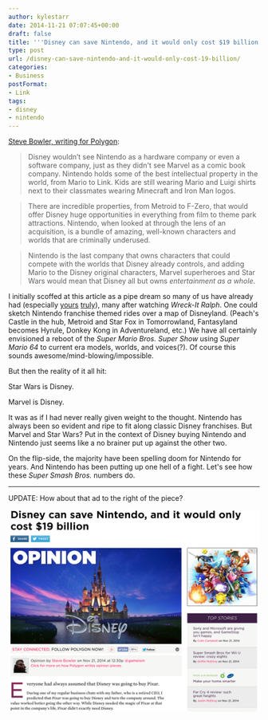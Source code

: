 ```yaml
---
author: kylestarr
date: 2014-11-21 07:07:45+00:00
draft: false
title: '''Disney can save Nintendo, and it would only cost $19 billion'''
type: post
url: /disney-can-save-nintendo-and-it-would-only-cost-19-billion/
categories:
- Business
postFormat:
- Link
tags:
- disney
- nintendo
---
```


[Steve Bowler, writing for Polygon](http://www.polygon.com/2014/11/21/7259147/disney-nintendo-acquisition):

> Disney wouldn’t see Nintendo as a hardware company or even a software company, just as they didn't see Marvel as a comic book company. Nintendo holds some of the best intellectual property in the world, from Mario to Link. Kids are still wearing Mario and Luigi shirts next to their classmates wearing Minecraft and Iron Man logos.

> There are incredible properties, from Metroid to F-Zero, that would offer Disney huge opportunities in everything from film to theme park attractions. Nintendo, when looked at through the lens of an acquisition, is a bundle of amazing, well-known characters and worlds that are criminally underused.

> Nintendo is the last company that owns characters that could compete with the worlds that Disney already controls, and adding Mario to the Disney original characters, Marvel superheroes and Star Wars would mean that Disney all but owns _entertainment as a whole_.

I initially scoffed at this article as a pipe dream so many of us have already had (especially [yours](https://www.zerocounts.net/2014/08/29/grand-theft-mario/) [truly](https://www.zerocounts.net/2014/06/01/hail-mary-o/)), many after watching _Wreck-It Ralph_. One could sketch Nintendo franchise themed rides over a map of Disneyland. (Peach's Castle in the hub, Metroid and Star Fox in Tomorrowland, Fantasyland becomes Hyrule, Donkey Kong in Adventureland, etc.) We have all certainly envisioned a reboot of the _Super Mario Bros. Super Show_ using _Super Mario 64_ to current era models, worlds, and voices(?). Of course this sounds awesome/mind-blowing/impossible.

But then the reality of it all hit:

Star Wars is Disney.

Marvel is Disney.

It was as if I had never really given weight to the thought. Nintendo has always been so evident and ripe to fit along classic Disney franchises. But Marvel and Star Wars? Put in the context of Disney buying Nintendo and Nintendo just seems like a no brainer put up against the other two.

On the flip-side, the majority have been spelling doom for Nintendo for years. And Nintendo has been putting up one hell of a fight. Let's see how these _Super Smash Bros._ numbers do.

---

UPDATE: How about that ad to the right of the piece?

![Polygon headline: Disney can save Nintendo, ad placement](headline-polygon-disney-can-save-nintendo.png)